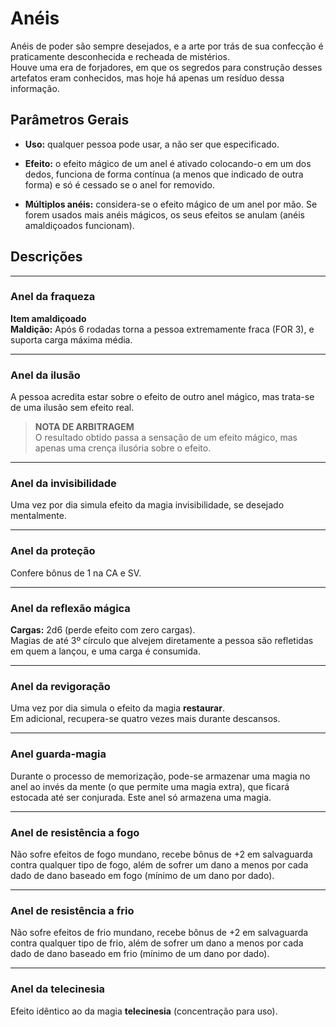 # Anéis

Anéis de poder são sempre desejados, e a arte por trás de sua confecção é praticamente desconhecida e recheada de mistérios.  
Houve uma era de forjadores, em que os segredos para construção desses artefatos eram conhecidos, mas hoje há apenas um resíduo dessa informação.

## Parâmetros Gerais

- **Uso:** qualquer pessoa pode usar, a não ser que especificado.

- **Efeito:** o efeito mágico de um anel é ativado colocando-o em um dos dedos, funciona de forma contínua (a menos que indicado de outra forma) e só é cessado se o anel for removido.

- **Múltiplos anéis:** considera-se o efeito mágico de um anel por mão. Se forem usados mais anéis mágicos, os seus efeitos se anulam (anéis amaldiçoados funcionam).

## Descrições

---

### Anel da fraqueza  
**Item amaldiçoado**  
**Maldição:** Após 6 rodadas torna a pessoa extremamente fraca (FOR 3), e suporta carga máxima média.

---

### Anel da ilusão  
A pessoa acredita estar sobre o efeito de outro anel mágico, mas trata-se de uma ilusão sem efeito real.

> **NOTA DE ARBITRAGEM**  
> O resultado obtido passa a sensação de um efeito mágico, mas apenas uma crença ilusória sobre o efeito.

---

### Anel da invisibilidade  
Uma vez por dia simula efeito da magia invisibilidade, se desejado mentalmente.

---

### Anel da proteção  
Confere bônus de 1 na CA e SV.

---

### Anel da reflexão mágica  
**Cargas:** 2d6 (perde efeito com zero cargas).  
Magias de até 3º círculo que alvejem diretamente a pessoa são refletidas em quem a lançou, e uma carga é consumida.

---

### Anel da revigoração  
Uma vez por dia simula o efeito da magia **restaurar**.  
Em adicional, recupera-se quatro vezes mais durante descansos.

---

### Anel guarda-magia  
Durante o processo de memorização, pode-se armazenar uma magia no anel ao invés da mente (o que permite uma magia extra), que ficará estocada até ser conjurada. Este anel só armazena uma magia.

---

### Anel de resistência a fogo  
Não sofre efeitos de fogo mundano, recebe bônus de +2 em salvaguarda contra qualquer tipo de fogo, além de sofrer um dano a menos por cada dado de dano baseado em fogo (mínimo de um dano por dado).

---

### Anel de resistência a frio  
Não sofre efeitos de frio mundano, recebe bônus de +2 em salvaguarda contra qualquer tipo de frio, além de sofrer um dano a menos por cada dado de dano baseado em frio (mínimo de um dano por dado).

---

### Anel da telecinesia  
Efeito idêntico ao da magia **telecinesia** (concentração para uso).
